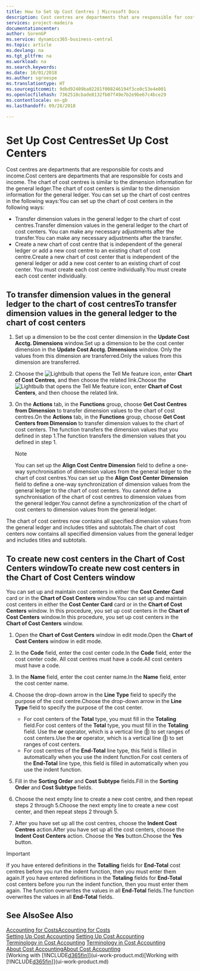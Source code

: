 ```yaml
---
title: How to Set Up Cost Centres | Microsoft Docs
description: Cost centres are departments that are responsible for costs and income. The chart of cost centres is similar to the dimension information for the general ledger.
services: project-madeira
documentationcenter: 
author: SorenGP
ms.service: dynamics365-business-central
ms.topic: article
ms.devlang: na
ms.tgt_pltfrm: na
ms.workload: na
ms.search.keywords: 
ms.date: 10/01/2018
ms.author: sgroespe
ms.translationtype: HT
ms.sourcegitcommit: 9dbd92409ba02281f008246194f3ce0c53e4e001
ms.openlocfilehash: 7362518cbade8132fb07f49e7b2e9be67c4bce29
ms.contentlocale: en-gb
ms.lasthandoff: 09/28/2018

---
```

# <a name="set-up-cost-centers"></a><span data-ttu-id="afa92-104">Set Up Cost Centres</span><span class="sxs-lookup"><span data-stu-id="afa92-104">Set Up Cost Centers</span></span>
<span data-ttu-id="afa92-105">Cost centres are departments that are responsible for costs and income.</span><span class="sxs-lookup"><span data-stu-id="afa92-105">Cost centers are departments that are responsible for costs and income.</span></span> <span data-ttu-id="afa92-106">The chart of cost centres is similar to the dimension information for the general ledger.</span><span class="sxs-lookup"><span data-stu-id="afa92-106">The chart of cost centers is similar to the dimension information for the general ledger.</span></span> <span data-ttu-id="afa92-107">You can set up the chart of cost centres in the following ways:</span><span class="sxs-lookup"><span data-stu-id="afa92-107">You can set up the chart of cost centers in the following ways:</span></span>  

-   <span data-ttu-id="afa92-108">Transfer dimension values in the general ledger to the chart of cost centres.</span><span class="sxs-lookup"><span data-stu-id="afa92-108">Transfer dimension values in the general ledger to the chart of cost centers.</span></span> <span data-ttu-id="afa92-109">You can make any necessary adjustments after the transfer.</span><span class="sxs-lookup"><span data-stu-id="afa92-109">You can make any necessary adjustments after the transfer.</span></span>  
-   <span data-ttu-id="afa92-110">Create a new chart of cost centre that is independent of the general ledger or add a new cost centre to an existing chart of cost centre.</span><span class="sxs-lookup"><span data-stu-id="afa92-110">Create a new chart of cost center that is independent of the general ledger or add a new cost center to an existing chart of cost center.</span></span> <span data-ttu-id="afa92-111">You must create each cost centre individually.</span><span class="sxs-lookup"><span data-stu-id="afa92-111">You must create each cost center individually.</span></span>  

## <a name="to-transfer-dimension-values-in-the-general-ledger-to-the-chart-of-cost-centers"></a><span data-ttu-id="afa92-112">To transfer dimension values in the general ledger to the chart of cost centres</span><span class="sxs-lookup"><span data-stu-id="afa92-112">To transfer dimension values in the general ledger to the chart of cost centers</span></span>  
1.  <span data-ttu-id="afa92-113">Set up a dimension to be the cost center dimension in the **Update Cost Acctg. Dimensions** window.</span><span class="sxs-lookup"><span data-stu-id="afa92-113">Set up a dimension to be the cost center dimension in the **Update Cost Acctg. Dimensions** window.</span></span> <span data-ttu-id="afa92-114">Only the values from this dimension are transferred.</span><span class="sxs-lookup"><span data-stu-id="afa92-114">Only the values from this dimension are transferred.</span></span>  
2.  <span data-ttu-id="afa92-115">Choose the ![Lightbulb that opens the Tell Me feature](media/ui-search/search_small.png "Tell me what you want to do") icon, enter **Chart of Cost Centres**, and then choose the related link.</span><span class="sxs-lookup"><span data-stu-id="afa92-115">Choose the ![Lightbulb that opens the Tell Me feature](media/ui-search/search_small.png "Tell me what you want to do") icon, enter **Chart of Cost Centers**, and then choose the related link.</span></span>  
3.  <span data-ttu-id="afa92-116">On the **Actions** tab, in the **Functions** group, choose **Get Cost Centres from Dimension** to transfer dimension values to the chart of cost centres.</span><span class="sxs-lookup"><span data-stu-id="afa92-116">On the **Actions** tab, in the **Functions** group, choose **Get Cost Centers from Dimension** to transfer dimension values to the chart of cost centers.</span></span> <span data-ttu-id="afa92-117">The function transfers the dimension values that you defined in step 1.</span><span class="sxs-lookup"><span data-stu-id="afa92-117">The function transfers the dimension values that you defined in step 1.</span></span>  

    > [!NOTE]  
    >  <span data-ttu-id="afa92-118">You can set up the **Align Cost Centre Dimension**  field to define a one-way synchronisation of dimension values from the general ledger to the chart of cost centres.</span><span class="sxs-lookup"><span data-stu-id="afa92-118">You can set up the **Align Cost Center Dimension**  field to define a one-way synchronization of dimension values from the general ledger to the chart of cost centers.</span></span> <span data-ttu-id="afa92-119">You cannot define a synchronisation of the chart of cost centres to dimension values from the general ledger.</span><span class="sxs-lookup"><span data-stu-id="afa92-119">You cannot define a synchronization of the chart of cost centers to dimension values from the general ledger.</span></span>  

<span data-ttu-id="afa92-120">The chart of cost centres now contains all specified dimension values from the general ledger and includes titles and subtotals.</span><span class="sxs-lookup"><span data-stu-id="afa92-120">The chart of cost centers now contains all specified dimension values from the general ledger and includes titles and subtotals.</span></span>  

## <a name="to-create-new-cost-centers-in-the-chart-of-cost-centers-window"></a><span data-ttu-id="afa92-121">To create new cost centers in the Chart of Cost Centers window</span><span class="sxs-lookup"><span data-stu-id="afa92-121">To create new cost centers in the Chart of Cost Centers window</span></span>  
<span data-ttu-id="afa92-122">You can set up and maintain cost centers in either the **Cost Center Card** card or in the **Chart of Cost Centers** window.</span><span class="sxs-lookup"><span data-stu-id="afa92-122">You can set up and maintain cost centers in either the **Cost Center Card** card or in the **Chart of Cost Centers** window.</span></span> <span data-ttu-id="afa92-123">In this procedure, you set up cost centers in the **Chart of Cost Centers** window.</span><span class="sxs-lookup"><span data-stu-id="afa92-123">In this procedure, you set up cost centers in the **Chart of Cost Centers** window.</span></span>  

1. <span data-ttu-id="afa92-124">Open the **Chart of Cost Centers** window in edit mode.</span><span class="sxs-lookup"><span data-stu-id="afa92-124">Open the **Chart of Cost Centers** window in edit mode.</span></span>  
2. <span data-ttu-id="afa92-125">In the **Code** field, enter the cost center code.</span><span class="sxs-lookup"><span data-stu-id="afa92-125">In the **Code** field, enter the cost center code.</span></span> <span data-ttu-id="afa92-126">All cost centres must have a code.</span><span class="sxs-lookup"><span data-stu-id="afa92-126">All cost centers must have a code.</span></span>  
3. <span data-ttu-id="afa92-127">In the **Name** field, enter the cost center name.</span><span class="sxs-lookup"><span data-stu-id="afa92-127">In the **Name** field, enter the cost center name.</span></span>  
4. <span data-ttu-id="afa92-128">Choose the drop-down arrow in the **Line Type** field to specify the purpose of the cost centre.</span><span class="sxs-lookup"><span data-stu-id="afa92-128">Choose the drop-down arrow in the **Line Type** field to specify the purpose of the cost center.</span></span>  

    - <span data-ttu-id="afa92-129">For cost centers of the **Total** type, you must fill in the **Totaling** field.</span><span class="sxs-lookup"><span data-stu-id="afa92-129">For cost centers of the **Total** type, you must fill in the **Totaling** field.</span></span> <span data-ttu-id="afa92-130">Use the **or** operator, which is a vertical line (**&#124;**) to set ranges of cost centers.</span><span class="sxs-lookup"><span data-stu-id="afa92-130">Use the **or** operator, which is a vertical line (**&#124;**) to set ranges of cost centers.</span></span>  
    - <span data-ttu-id="afa92-131">For cost centres of the **End-Total** line type, this field is filled in automatically when you use the indent function.</span><span class="sxs-lookup"><span data-stu-id="afa92-131">For cost centers of the **End-Total** line type, this field is filled in automatically when you use the indent function.</span></span>  
5.  <span data-ttu-id="afa92-132">Fill in the **Sorting Order** and **Cost Subtype** fields.</span><span class="sxs-lookup"><span data-stu-id="afa92-132">Fill in the **Sorting Order** and **Cost Subtype** fields.</span></span>  
6.  <span data-ttu-id="afa92-133">Choose the next empty line to create a new cost centre, and then repeat steps 2 through 5.</span><span class="sxs-lookup"><span data-stu-id="afa92-133">Choose the next empty line to create a new cost center, and then repeat steps 2 through 5.</span></span>  
7.  <span data-ttu-id="afa92-134">After you have set up all the cost centres, choose the **Indent Cost Centres** action.</span><span class="sxs-lookup"><span data-stu-id="afa92-134">After you have set up all the cost centers, choose the **Indent Cost Centers** action.</span></span> <span data-ttu-id="afa92-135">Choose the **Yes** button.</span><span class="sxs-lookup"><span data-stu-id="afa92-135">Choose the **Yes** button.</span></span>  

> [!IMPORTANT]  
>  <span data-ttu-id="afa92-136">If you have entered definitions in the **Totalling** fields for **End-Total** cost centres before you run the indent function, then you must enter them again.</span><span class="sxs-lookup"><span data-stu-id="afa92-136">If you have entered definitions in the **Totaling** fields for **End-Total** cost centers before you run the indent function, then you must enter them again.</span></span> <span data-ttu-id="afa92-137">The function overwrites the values in all **End-Total** fields.</span><span class="sxs-lookup"><span data-stu-id="afa92-137">The function overwrites the values in all **End-Total** fields.</span></span>  

## <a name="see-also"></a><span data-ttu-id="afa92-138">See Also</span><span class="sxs-lookup"><span data-stu-id="afa92-138">See Also</span></span>  
[<span data-ttu-id="afa92-139">Accounting for Costs</span><span class="sxs-lookup"><span data-stu-id="afa92-139">Accounting for Costs</span></span>](finance-manage-cost-accounting.md)  
<span data-ttu-id="afa92-140">[Setting Up Cost Accounting](finance-set-up-cost-accounting.md) </span><span class="sxs-lookup"><span data-stu-id="afa92-140">[Setting Up Cost Accounting](finance-set-up-cost-accounting.md) </span></span>  
<span data-ttu-id="afa92-141">[Terminology in Cost Accounting](finance-terminology-in-cost-accounting.md) </span><span class="sxs-lookup"><span data-stu-id="afa92-141">[Terminology in Cost Accounting](finance-terminology-in-cost-accounting.md) </span></span>  
[<span data-ttu-id="afa92-142">About Cost Accounting</span><span class="sxs-lookup"><span data-stu-id="afa92-142">About Cost Accounting</span></span>](finance-about-cost-accounting.md)  
<span data-ttu-id="afa92-143">[Working with [!INCLUDE[d365fin](includes/d365fin_md.md)]](ui-work-product.md)</span><span class="sxs-lookup"><span data-stu-id="afa92-143">[Working with [!INCLUDE[d365fin](includes/d365fin_md.md)]](ui-work-product.md)</span></span>


